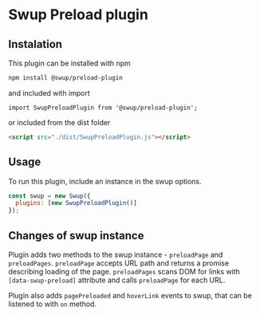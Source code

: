 # Swup Preload plugin

## Instalation
This plugin can be installed with npm

```bash
npm install @swup/preload-plugin
```

and included with import

```shell
import SwupPreloadPlugin from '@swup/preload-plugin';
```

or included from the dist folder

```html
<script src="./dist/SwupPreloadPlugin.js"></script>
```

## Usage

To run this plugin, include an instance in the swup options.

```javascript
const swup = new Swup({
  plugins: [new SwupPreloadPlugin()]
});
```

## Changes of swup instance
Plugin adds two methods to the swup instance - `preloadPage` and `preloadPages`.
`preloadPage` accepts URL path and returns a promise describing loading of the page. 
`preloadPages` scans DOM for links with `[data-swup-preload]` attribute and calls `preloadPage` for each URL. 

Plugin also adds `pagePreloaded` and `hoverLink` events to swup, that can be listened to with `on` method. 
